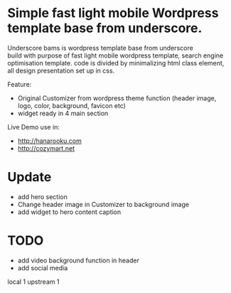 Simple fast light mobile Wordpress template base from underscore.
=
Underscore bams is wordpress template base from underscore  
build with purpose of fast light mobile wordpress template, search engine optimisation template.
code is divided by minimalizing html class element, all design presentation set up in css.

Feature:
- Original Customizer from wordpress theme function (header image, logo, color, background, favicon etc)
- widget ready in 4 main section

Live Demo use in:
- http://hanarooku.com
- http://cozymart.net

Update
=
- add hero section
- Change header image in Customizer to background image
- add widget to hero content caption

TODO
=
- add video background function in header
- add social media 


local 1
upstream 1
